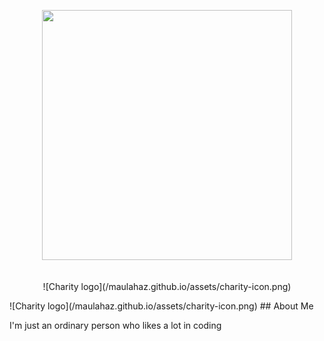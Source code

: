 <p align="center">
  <a href="https://maulahaz.github.io/" target="_blank"><img src="https://raw.githubusercontent.com/laravel/art/master/logo-lockup/5%20SVG/2%20CMYK/1%20Full%20Color/laravel-logolockup-cmyk-red.svg" width="400"></a>
  <br><br><br>
  ![Charity logo](/maulahaz.github.io/assets/charity-icon.png)
</p>
![Charity logo](/maulahaz.github.io/assets/charity-icon.png)
## About Me

I'm just an ordinary person who likes a lot in coding
